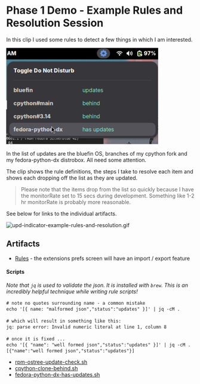 # Phase 1 Demo - Example Rules and Resolution Session

In this clip I used some rules to detect a few things in which I am interested.

![demo snapshot](upd-indicator-example-rules.png)

In the list of updates are the bluefin OS, branches of my cpython fork and my fedora-python-dx distrobox. All need some attention.

The clip shows the rule definitions, the steps I take to resolve each item and shows each dropping off the list as they are updated.

> Please note that the items drop from the list so quickly because I have the monitorRate set to 15 secs during development.
> Something like 1-2 hr monitorRate is probably more reasonable.

See below for links to the individual artifacts.

![upd-indicator-example-rules-and-resolution.gif](https://github.com/klmcwhirter/stuff/blob/master/upd-indicator-example-rules-and-resolution.gif)

## Artifacts

- [Rules](rules.json) - the extensions prefs screen will have an import / export feature

#### Scripts

_Note that `jq` is used to validate the json. It is installed with `brew`. This is an incredibly helpful technique while writing rule scripts!_

```
# note no quotes surrounding name - a common mistake
echo '[{ name: "malformed json","status":"updates" }]' | jq -cM .

# which will result in something like this:
jq: parse error: Invalid numeric literal at line 1, column 8

# once it is fixed ...
echo '[{ "name": "well formed json","status":"updates" }]' | jq -cM .
[{"name":"well formed json","status":"updates"}]
```

- [rpm-ostree-update-check.sh](rpm-ostree-update-check.sh)
- [cpython-clone-behind.sh](cpython-clone-behind.sh)
- [fedora-python-dx-has-updates.sh](fedora-python-dx-has-updates.sh)
